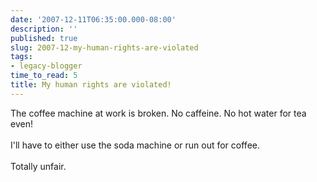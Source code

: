 ```yaml
---
date: '2007-12-11T06:35:00.000-08:00'
description: ''
published: true
slug: 2007-12-my-human-rights-are-violated
tags:
- legacy-blogger
time_to_read: 5
title: My human rights are violated!
---
```


The coffee machine at work is broken.  No caffeine.  No hot water for tea even!<br /><br />I'll have to either use the soda machine or run out for coffee.<br /><br />Totally unfair.